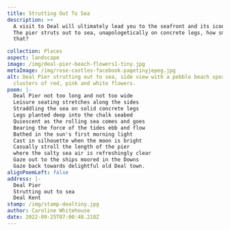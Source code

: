 ```yaml
---
title: Strutting Out To Sea
description: >+
  A visit to Deal will ultimately lead you to the seafront and its iconic pier.
  The pier struts out to sea, unapologetically on concrete legs, how smart is
  that? 

collection: Places
aspect: landscape
image: /img/deal-pier-beach-flowers1-tiny.jpg
metaImage: /img/rose-castles-facebook-pagetinyjepeg.jpg
alt: Deal Pier strutting out to sea, side view with a pebble beach sporting
  clusters of red, pink and white flowers.
poem: |-
  Deal Pier not too long and not too wide
  Leisure seating stretches along the sides
  Straddling the sea on solid concrete legs
  Legs planted deep into the chalk seabed
  Quiescent as the rolling sea comes and goes
  Bearing the force of the tides ebb and flow
  Bathed in the sun's first morning light 
  Cast in silhouette when the moon is bright
  Casually stroll the length of the pier
  where the salty sea air is refreshingly clear
  Gaze out to the ships moored in the Downs
  Gaze back towards delightful old Deal town.
alignPoemLeft: false
address: |-
  Deal Pier
  Strutting out to sea
  Deal Kent
stamp: /img/stamp-dealtiny.jpg
author: Caroline Whitehouse
date: 2022-09-25T07:00:48.218Z
---
```

